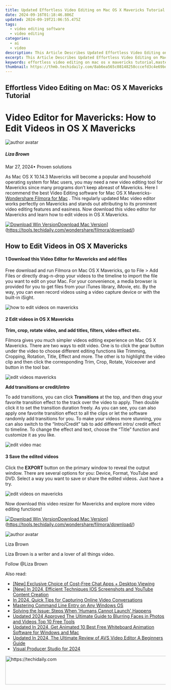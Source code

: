 ```yaml
---
title: Updated Effortless Video Editing on Mac OS X Mavericks Tutorial
date: 2024-09-16T01:18:46.806Z
updated: 2024-09-19T21:06:55.475Z
tags: 
  - video editing software
  - video editing
categories: 
  - ai
  - video
description: This Article Describes Updated Effortless Video Editing on Mac OS X Mavericks Tutorial
excerpt: This Article Describes Updated Effortless Video Editing on Mac OS X Mavericks Tutorial
keywords: effortless video editing on mac os x mavericks tutorial,mastering video editing on mac a guide to os x mavericks,edit like a pro video editing on mac os x mavericks,os x mavericks video editing essentials tips and tricks,os x mavericks video editing tutorial mastering the basics,ai animation os x mavericks video editing essentials tips and tricks,video editing mastery on mac os x mavericks edition
thumbnail: https://thmb.techidaily.com/8ab6ea565c08148258cccefd3c4e69bde02c4b3dbfe57b65bd55e5629cfc57b6.jpg
---
```


## Effortless Video Editing on Mac: OS X Mavericks Tutorial

# Video Editor for Mavericks: How to Edit Videos in OS X Mavericks

![author avatar](https://lh5.googleusercontent.com/-AIMmjowaFs4/AAAAAAAAAAI/AAAAAAAAABc/Y5UmwDaI7HU/s250-c-k/photo.jpg)

##### Liza Brown

 Mar 27, 2024• Proven solutions

As Mac OS X 10.14.3 Mavericks will become a popular and household operating system for Mac users, you may need a new video editing tool for Mavericks since many programs don’t keep abreast of Mavericks. Here I recommend the best Video Editing software for Mac OS X Mavericks- [Wondershare Filmora for Mac](https://tools.techidaily.com/wondershare/filmora/download/) . This regularly updated Mac video editor works perfectly on Mavericks and stands out attributing to its prominent video editing features and easiness. Now download this video editor for Mavericks and learn how to edit videos in OS X Mavericks.

[![Download Win Version](https://images.wondershare.com/filmora/guide/download-btn-win.jpg)](https://tools.techidaily.com/wondershare/filmora/download/)[Download Mac Version](https://images.wondershare.com/filmora/guide/download-btn-mac.jpg)](https://tools.techidaily.com/wondershare/filmora/download/)

## How to Edit Videos in OS X Mavericks

#### 1 Download this Video Editor for Mavericks and add files

Free download and run Filmora on Mac OS X Mavericks, go to File > Add Files or directly drag-n-drop your videos to the timeline to import the file you want to edit on your Mac. For your convenience, a media browser is provided for you to get files from your iTunes library, iMovie, etc. By the way, you can even record videos using a video capture device or with the built-in iSight.

![how to edit videos on mavericks](https://images.wondershare.com/filmora/article-images/import-video-9-mac.jpg)

#### 2 Edit videos in OS X Mavericks

 **Trim, crop, rotate video, and add titles, filters, video effect etc.**

Filmora gives you much simpler videos editing experience on Mac OS X Mavericks. There are two ways to edit video. One is to click the gear button under the video to choose different editing functions like Trimming, Cropping, Rotation, Title, Effect and more. The other is to highlight the video clip and then click the corresponding Trim, Crop, Rotate, Voiceover and button in the tool bar.

![edit videos mavericks](https://images.wondershare.com/filmora/article-images/edit-video-filmora-9-mac.jpg)

 **Add transitions or credit/intro**

To add transitions, you can click **Transitions** at the top, and then drag your favorite transition effect to the track over the video to apply. Then double click it to set the transition duration freely. As you can see, you can also apply one favorite transition effect to all the clips or let the software randomly add transitions for you. To make your videos more stunning, you can also switch to the “Intro/Credit” tab to add different intro/ credit effect to timeline. To change the effect and text, choose the “Title” function and customize it as you like.

![edit video mac](https://images.wondershare.com/filmora/guide/add-transition-mac.jpg)

#### 3 Save the edited videos

Click the **EXPORT** button on the primary window to reveal the output window. There are several options for you: Device, Format, YouTube and DVD. Select a way you want to save or share the edited videos. Just have a try.

![edit videos on mavericks](https://images.wondershare.com/filmora/guide/export-to-format-mac.JPG)

Now download this video resizer for Mavericks and explore more video editing functions!

[![Download Win Version](https://images.wondershare.com/filmora/guide/download-btn-win.jpg)](https://tools.techidaily.com/wondershare/filmora/download/)[Download Mac Version](https://images.wondershare.com/filmora/guide/download-btn-mac.jpg)](https://tools.techidaily.com/wondershare/filmora/download/)

![author avatar](https://lh5.googleusercontent.com/-AIMmjowaFs4/AAAAAAAAAAI/AAAAAAAAABc/Y5UmwDaI7HU/s250-c-k/photo.jpg)

Liza Brown

Liza Brown is a writer and a lover of all things video.

Follow @Liza Brown

<ins class="adsbygoogle"
      style="display:block"
      data-ad-client="ca-pub-7571918770474297"
      data-ad-slot="8358498916"
      data-ad-format="auto"
      data-full-width-responsive="true"></ins>

<span class="atpl-alsoreadstyle">Also read:</span>
<div><ul>
<li><a href="https://remote-screen-capture.techidaily.com/new-exclusive-choice-of-cost-free-chat-apps-plus-desktop-viewing/"><u>[New] Exclusive Choice of Cost-Free Chat Apps + Desktop Viewing</u></a></li>
<li><a href="https://facebook-video-footage.techidaily.com/new-in-2024-efficient-techniques-ios-screenshots-and-youtube-content-creation/"><u>[New] In 2024, Efficient Techniques IOS Screenshots and YouTube Content Creation</u></a></li>
<li><a href="https://screen-capture.techidaily.com/in-2024-quick-tips-for-capturing-online-video-conversations/"><u>In 2024, Quick Tips for Capturing Online Video Conversations</u></a></li>
<li><a href="https://techno-recovery.techidaily.com/mastering-command-line-entry-on-any-windows-os/"><u>Mastering Command Line Entry on Any Windows OS</u></a></li>
<li><a href="https://program-issues.techidaily.com/solving-the-issue-steps-when-humans-cannot-launch-happens/"><u>Solving the Issue: Steps When 'Humans Cannot Launch' Happens</u></a></li>
<li><a href="https://ai-driven-video-production.techidaily.com/updated-2024-approved-the-ultimate-guide-to-blurring-faces-in-photos-and-videos-top-10-free-tools/"><u>Updated 2024 Approved The Ultimate Guide to Blurring Faces in Photos and Videos Top 10 Free Tools</u></a></li>
<li><a href="https://ai-driven-video-production.techidaily.com/updated-in-2024-get-animated-10-best-free-whiteboard-animation-software-for-windows-and-mac/"><u>Updated In 2024, Get Animated 10 Best Free Whiteboard Animation Software for Windows and Mac</u></a></li>
<li><a href="https://ai-driven-video-production.techidaily.com/updated-in-2024-the-ultimate-review-of-avs-video-editor-a-beginners-guide/"><u>Updated In 2024, The Ultimate Review of AVS Video Editor A Beginners Guide</u></a></li>
<li><a href="https://facebook-video-footage.techidaily.com/visual-producer-studio-for-2024/"><u>Visual Producer Studio for 2024</u></a></li>
</ul></div>

<!-- affiliate ads begin -->
<a href="https://aligracehair.sjv.io/c/5597632/2115921/19272" target="_top" id="2115921">
  <img src="//a.impactradius-go.com/display-ad/19272-2115921" border="0" alt="https://techidaily.com" width="728" height="90"/>
</a>
<img height="0" width="0" src="https://aligracehair.sjv.io/i/5597632/2115921/19272" style="position:absolute;visibility:hidden;" border="0" />
<!-- affiliate ads end -->

